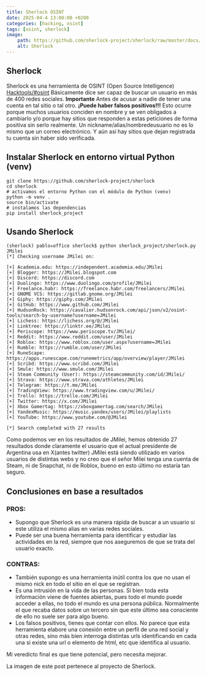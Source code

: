 ```yaml
---
title: Sherlock OSINT
date: 2025-04-4 13:00:00 +0200
categories: [hacking, osint]
tags: [osint, sherlock]     
image:
    path: https://github.com/sherlock-project/sherlock/raw/master/docs/images/sherlock-logo.png
    alt: Sherlock
---
```


## Sherlock
Sherlock es una herramienta de OSINT (Open Source Intelligence) [Hacktools/#osint](../hacktools/#osint)
Básicamente dice ser capaz de buscar un usuario en más de 400 redes sociales. 
**Importante** Antes de acusar a nadie de tener una cuenta en tal sitio o tal otro.
**¡Puede haber falsos positivos!!!** Esto ocurre porque muchos usuarios conciden en nombre y se ven obligados a cambiarlo 
y/o porque hay sitios que responden a estas peticiones de forma positiva sin serlo realmente. 
Un nickname/alias/nombredeusuario no es lo mismo que un correo electrónico. Y aún así hay sitios que dejan registrada tu 
cuenta sin haber sido verificada. 

## Instalar Sherlock en entorno virtual Python (venv)
``` shell
git clone https://github.com/sherlock-project/sherlock
cd sherlock 
# activamos el entorno Python con el módulo de Python (venv)
python -m venv .
source bin/activate
# instalamos las dependencias
pip install sherlock_project
```

## Usando Sherlock
``` shell
(sherlock) pablo☠office sherlock$ python sherlock_project/sherlock.py JMilei
[*] Checking username JMilei on:

[+] Academia.edu: https://independent.academia.edu/JMilei
[+] Blogger: https://JMilei.blogspot.com
[+] Discord: https://discord.com
[+] Duolingo: https://www.duolingo.com/profile/JMilei
[+] Freelance.habr: https://freelance.habr.com/freelancers/JMilei
[+] GNOME VCS: https://gitlab.gnome.org/JMilei
[+] Giphy: https://giphy.com/JMilei
[+] GitHub: https://www.github.com/JMilei
[+] HudsonRock: https://cavalier.hudsonrock.com/api/json/v2/osint-tools/search-by-username?username=JMilei
[+] Lichess: https://lichess.org/@/JMilei
[+] Linktree: https://linktr.ee/JMilei
[+] Periscope: https://www.periscope.tv/JMilei/
[+] Reddit: https://www.reddit.com/user/JMilei
[+] Roblox: https://www.roblox.com/user.aspx?username=JMilei
[+] Rumble: https://rumble.com/user/JMilei
[+] RuneScape: https://apps.runescape.com/runemetrics/app/overview/player/JMilei
[+] Scribd: https://www.scribd.com/JMilei
[+] Smule: https://www.smule.com/JMilei
[+] Steam Community (User): https://steamcommunity.com/id/JMilei/
[+] Strava: https://www.strava.com/athletes/JMilei
[+] Telegram: https://t.me/JMilei
[+] TradingView: https://www.tradingview.com/u/JMilei/
[+] Trello: https://trello.com/JMilei
[+] Twitter: https://x.com/JMilei
[+] Xbox Gamertag: https://xboxgamertag.com/search/JMilei
[+] YandexMusic: https://music.yandex/users/JMilei/playlists
[+] YouTube: https://www.youtube.com/@JMilei

[*] Search completed with 27 results

```
Como podemos ver en los resultados de JMilei, hemos obtenido 27 resultados donde claramente el usuario que el 
actual presidente de Argentina usa en X(antes twitter) JMilei está siendo utilizado en varios usuarios de distintas webs y no creo que 
el señor Milei tenga una cuenta de Steam, ni de Snapchat, ni de Roblox, bueno en esto último no estaría tan seguro. 

## Conclusiones en base a resultados

### PROS:
- Supongo que Sherlock es una manera rápida de buscar a un usuario si este utiliza el mismo alias en varias redes sociales.
- Puede ser una buena herramienta para identificar y estudiar las actividades en la red, siempre que nos aseguremos de que se trata del 
usuario exacto.

### CONTRAS:
- También supongo es una herramienta inútil contra los que no usan el mismo nick en todo el sitio en el que se registran.
- Es una intrusión en la vida de las personas. Si bien toda esta información viene de fuentes abiertas, pues todo el mundo
puede acceder a ellas, no todo el mundo es una persona pública. Normalmente el que recaba datos sobre un tercero 
sin que este último sea consciente de ello no suele ser para algo bueno.
- Los falsos positivos, tienes que contar con ellos. No parece que esta herramienta elabore una conexión entre un perfil 
de una red social y otras redes, sino más bien interroga distintas urls identificando en cada una si existe una url
o elemento de html, etc que identifica al usuario.

Mi veredicto final es que tiene potencial, pero necesita mejorar. 

La imagen de este post pertenece al proyecto de Sherlock. 



